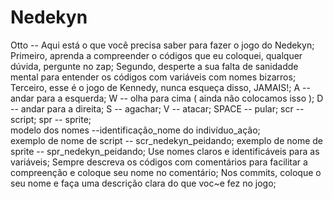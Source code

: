 # Nedekyn
Otto -- Aqui está o que você precisa saber para fazer o jogo do Nedekyn; 
Primeiro, aprenda a compreender o códigos que eu coloquei, qualquer dúvida, pergunte no zap; 
Segundo, desperte a sua falta de sanidadde mental para entender os códigos com variáveis com nomes bizarros; 
Terceiro, esse é o jogo de Kennedy, nunca esqueça disso, JAMAIS!;
A -- andar para a esquerda;
W -- olha para cima ( ainda não colocamos isso );
D -- andar para a direita;
S -- agachar;
V -- atacar;
SPACE -- pular;
scr -- script;
spr -- sprite;        
modelo dos nomes  --identificação_nome do indivíduo_ação;                      
exemplo de nome de script -- scr_nedekyn_peidando;
exemplo de nome de sprite -- spr_nedekyn_peidando;
Use nomes claros e identificáveis para as variáveis;
Sempre descreva os códigos com comentários para facilitar a compreenção e coloque seu nome no comentário;
Nos commits, coloque o seu nome e faça uma descrição clara do que voc~e fez no jogo;
